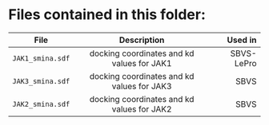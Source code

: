 # Files contained in this folder:

| File   |      Description      |  Used in  |
|----------|:-------------:|------:|
| `JAK1_smina.sdf`| docking coordinates and kd values for JAK1 | SBVS- LePro |
| `JAK3_smina.sdf`| docking coordinates and kd values for JAK3 | SBVS |
| `JAK2_smina.sdf`| docking coordinates and kd values for JAK2 | SBVS|
